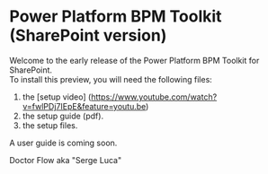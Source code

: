 # Power Platform BPM Toolkit (SharePoint version)

Welcome to the early release of the Power Platform BPM Toolkit for SharePoint.  
To install this preview, you will need the following files:
1. the [setup video] (https://www.youtube.com/watch?v=fwlPDj7IEpE&feature=youtu.be)
2. the setup guide (pdf). 
3. the setup files. 


A user guide is coming soon. 

Doctor Flow aka "Serge Luca"
